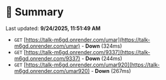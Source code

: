 # 📖 Summary
Last updated: **9/24/2025, 11:51:49 AM**

- `GET` [https://talk-m6gd.onrender.com/umar](https://talk-m6gd.onrender.com/umar) - **Down** (324ms)
- `GET` [https://talk-m6gd.onrender.com/9337](https://talk-m6gd.onrender.com/9337) - **Down** (244ms)
- `GET` [https://talk-m6gd.onrender.com/umar920](https://talk-m6gd.onrender.com/umar920) - **Down** (267ms)
